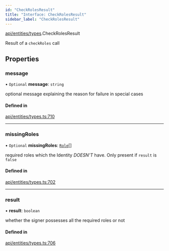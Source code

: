 ```yaml
---
id: "CheckRolesResult"
title: "Interface: CheckRolesResult"
sidebar_label: "CheckRolesResult"
---
```


[api/entities/types](../../../../../modules/API/Entities/Types/Types.md).CheckRolesResult

Result of a `checkRoles` call

## Properties

### message

• `Optional` **message**: `string`

optional message explaining the reason for failure in special cases

#### Defined in

[api/entities/types.ts:710](https://github.com/PolymeshAssociation/polymesh-sdk/blob/8a9158669/src/api/entities/types.ts#L710)

___

### missingRoles

• `Optional` **missingRoles**: [`Role`](../../../../../modules/API/Procedures/Types/Types.md#role)[]

required roles which the Identity *DOESN'T* have. Only present if `result` is `false`

#### Defined in

[api/entities/types.ts:702](https://github.com/PolymeshAssociation/polymesh-sdk/blob/8a9158669/src/api/entities/types.ts#L702)

___

### result

• **result**: `boolean`

whether the signer possesses all the required roles or not

#### Defined in

[api/entities/types.ts:706](https://github.com/PolymeshAssociation/polymesh-sdk/blob/8a9158669/src/api/entities/types.ts#L706)
